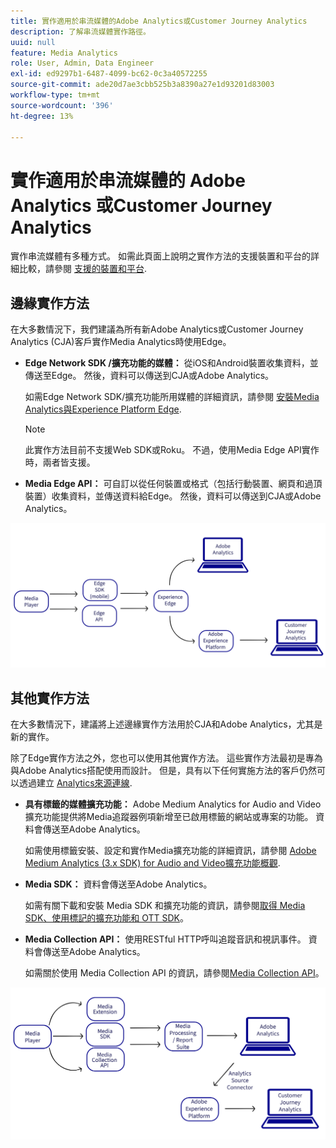 ```yaml
---
title: 實作適用於串流媒體的Adobe Analytics或Customer Journey Analytics
description: 了解串流媒體實作路徑。
uuid: null
feature: Media Analytics
role: User, Admin, Data Engineer
exl-id: ed9297b1-6487-4099-bc62-0c3a40572255
source-git-commit: ade20d7ae3cbb525b3a8390a27e1d93201d83003
workflow-type: tm+mt
source-wordcount: '396'
ht-degree: 13%

---
```


# 實作適用於串流媒體的 Adobe Analytics 或Customer Journey Analytics

實作串流媒體有多種方式。 如需此頁面上說明之實作方法的支援裝置和平台的詳細比較，請參閱 [支援的裝置和平台](/help/getting-started/supported-devices.md).

## 邊緣實作方法

在大多數情況下，我們建議為所有新Adobe Analytics或Customer Journey Analytics (CJA)客戶實作Media Analytics時使用Edge。

* **Edge Network SDK /擴充功能的媒體：** 從iOS和Android裝置收集資料，並傳送至Edge。 然後，資料可以傳送到CJA或Adobe Analytics。

  如需Edge Network SDK/擴充功能所用媒體的詳細資訊，請參閱 [安裝Media Analytics與Experience Platform Edge](/help/implementation/implementation-edge.md).

  >[!NOTE]
  >
  >此實作方法目前不支援Web SDK或Roku。 不過，使用Media Edge API實作時，兩者皆支援。

* **Media Edge API：** 可自訂以從任何裝置或格式（包括行動裝置、網頁和過頂裝置）收集資料，並傳送資料給Edge。 然後，資料可以傳送到CJA或Adobe Analytics。

  <!-- For more information about the Media Edge API, see (link to John's docs when they're ready) -->

![CJA 工作流程](assets/cja-implementation.png)

## 其他實作方法

在大多數情況下，建議將上述邊緣實作方法用於CJA和Adobe Analytics，尤其是新的實作。

除了Edge實作方法之外，您也可以使用其他實作方法。 這些實作方法最初是專為與Adobe Analytics搭配使用而設計。 但是，具有以下任何實施方法的客戶仍然可以透過建立 [Analytics來源連線](https://experienceleague.adobe.com/docs/experience-platform/sources/ui-tutorials/create/adobe-applications/analytics.html?lang=zh-Hant).

* **具有標籤的媒體擴充功能：** Adobe Medium Analytics for Audio and Video擴充功能提供將Media追蹤器例項新增至已啟用標籤的網站或專案的功能。 資料會傳送至Adobe Analytics。

  如需使用標籤安裝、設定和實作Media擴充功能的詳細資訊，請參閱 [Adobe Medium Analytics (3.x SDK) for Audio and Video擴充功能概觀](https://experienceleague.adobe.com/docs/experience-platform/tags/extensions/client/media-analytics-3x/overview.html).

* **Media SDK：**  資料會傳送至Adobe Analytics。

  如需有關下載和安裝 Media SDK 和擴充功能的資訊，請參閱[取得 Media SDK、使用標記的擴充功能和 OTT SDK](/help/getting-started/download-sdks.md)。

* **Media Collection API：** 使用RESTful HTTP呼叫追蹤音訊和視訊事件。 資料會傳送至Adobe Analytics。

  如需關於使用 Media Collection API 的資訊，請參閱[Media Collection API](media-collection-api/mc-api-overview.md)。


![Analytics工作流程](assets/analytics-implementation.png)

<!--
(Not sure if we need the following paragraph and graphic. Paragraph is somewhat redundant with the intro paragraph of this article)
Choose the implementation method depending on the supported platforms. Some players are not supported by the Media SDKs or the Adobe Experience Platform Media Extensions. The Media Collection APIs provide a way to support those players. For information on supported devices, see [Supported devices and platforms](/help/getting-started/supported-devices.md).

![Media Flow](media-sdk/assets/choose-media-flow2.png)
-->
